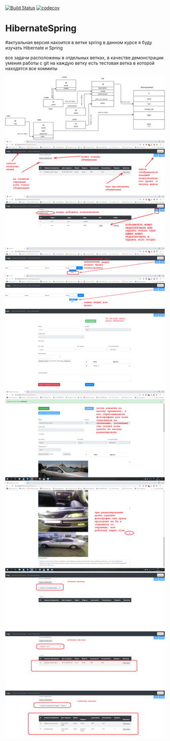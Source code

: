 [![Build Status](https://travis-ci.org/AlexandrKaleganov/HibernateSpring.svg?branch=task_4744)](https://travis-ci.org/AlexandrKaleganov/HibernateSpring)
[![codecov](https://codecov.io/gh/AlexandrKaleganov/HibernateSpring/branch/task_4744/graph/badge.svg)](https://codecov.io/gh/AlexandrKaleganov/HibernateSpring)
# HibernateSpring
#актуальная версия нахоится в ветке  spring
в данном курсе я буду изучать Hibernate  и Spring

все задачи расположены в отдельных ветках, в качестве демонстрации умения работы с git 
на каждую ветку есть тестовая ветка в которой находятся все коммиты

![Alt text](https://github.com/AlexandrKaleganov/HibernateSpring/blob/spring/db/Avito-Shema.png?raw=true "Optional Title")
![Alt text](https://github.com/AlexandrKaleganov/HibernateSpring/blob/spring/src/main/resources/1.png?raw=true "Optional Title")
![Alt text](https://github.com/AlexandrKaleganov/HibernateSpring/blob/spring/src/main/resources/2.png?raw=true "Optional Title")
![Alt text](https://github.com/AlexandrKaleganov/HibernateSpring/blob/spring/src/main/resources/3.png?raw=true "Optional Title")
![Alt text](https://github.com/AlexandrKaleganov/HibernateSpring/blob/spring/src/main/resources/4.png?raw=true "Optional Title")
![Alt text](https://github.com/AlexandrKaleganov/HibernateSpring/blob/spring/src/main/resources/5.png?raw=true "Optional Title")
![Alt text](https://github.com/AlexandrKaleganov/HibernateSpring/blob/spring/src/main/resources/6.png?raw=true "Optional Title")
![Alt text](https://github.com/AlexandrKaleganov/HibernateSpring/blob/spring/src/main/resources/7.png?raw=true "Optional Title")
![Alt text](https://github.com/AlexandrKaleganov/HibernateSpring/blob/spring/src/main/resources/8.png?raw=true "Optional Title")
![Alt text](https://github.com/AlexandrKaleganov/HibernateSpring/blob/spring/src/main/resources/9.png?raw=true "Optional Title")


